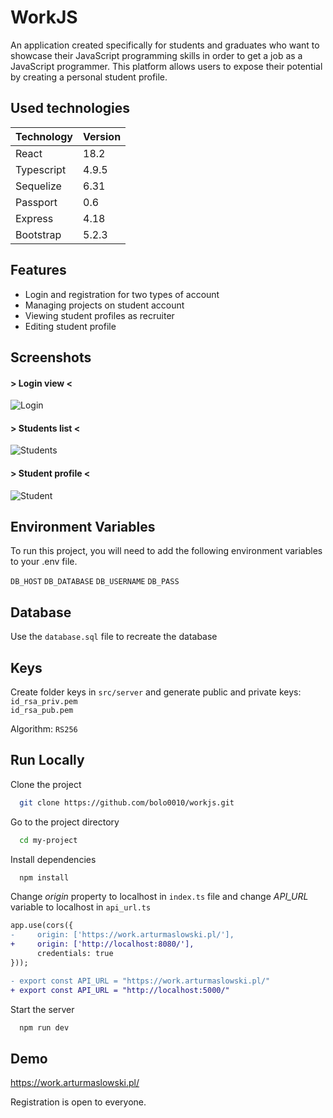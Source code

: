 
# WorkJS

An application created specifically for students and graduates who want to showcase their JavaScript programming skills in order to get a job as a JavaScript programmer. This platform allows users to expose their potential by creating a personal student profile.
## Used technologies

| Technology             | Version                                                                |
| ----------------- | ------------------------------------------------------------------ |
| React | 18.2 |
| Typescript | 4.9.5 |
| Sequelize | 6.31 |
| Passport | 0.6 |
| Express | 4.18 |
| Bootstrap | 5.2.3 |



## Features

- Login and registration for two types of account
- Managing projects on student account
- Viewing student profiles as recruiter
- Editing student profile


## Screenshots

#### > Login view <

![Login](https://i.ibb.co/jbGBCzK/login.jpg)

#### > Students list <

![Students](https://i.ibb.co/zN7mNGf/students.jpg)

#### > Student profile <

![Student](https://i.ibb.co/7vPtW1t/student.png)

## Environment Variables

To run this project, you will need to add the following environment variables to your .env file.

`DB_HOST`
`DB_DATABASE`
`DB_USERNAME`
`DB_PASS`

## Database

Use the `database.sql` file to recreate the database

## Keys

Create folder keys in `src/server` and generate public and private keys:  
`id_rsa_priv.pem`  
`id_rsa_pub.pem`  

Algorithm: `RS256`

## Run Locally

Clone the project

```bash
  git clone https://github.com/bolo0010/workjs.git
```

Go to the project directory

```bash
  cd my-project
```

Install dependencies

```bash
  npm install
```

Change _origin_ property to localhost in `index.ts` file and change _API_URL_ variable to localhost in `api_url.ts`

```diff
app.use(cors({
-     origin: ['https://work.arturmaslowski.pl/'],
+     origin: ['http://localhost:8080/'],
      credentials: true
}));
```
```diff
- export const API_URL = "https://work.arturmaslowski.pl/"
+ export const API_URL = "http://localhost:5000/"
```
Start the server

```bash
  npm run dev
```


## Demo

https://work.arturmaslowski.pl/

Registration is open to everyone.

